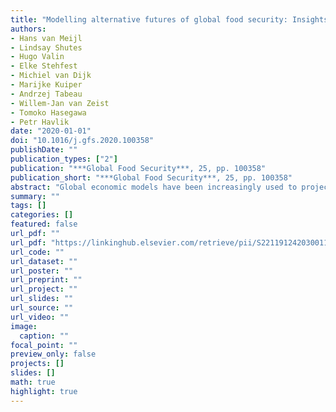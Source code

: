 ```yaml
---
title: "Modelling alternative futures of global food security: Insights from FOODSECURE"
authors: 
- Hans van Meijl
- Lindsay Shutes
- Hugo Valin
- Elke Stehfest
- Michiel van Dijk
- Marijke Kuiper
- Andrzej Tabeau
- Willem-Jan van Zeist
- Tomoko Hasegawa
- Petr Havlik
date: "2020-01-01"
doi: "10.1016/j.gfs.2020.100358"
publishDate: ""
publication_types: ["2"]
publication: "***Global Food Security***, 25, pp. 100358"
publication_short: "***Global Food Security***, 25, pp. 100358"
abstract: "Global economic models have been increasingly used to project food and agricultural developments for long term-time horizons, but food security aspects have often been limited to food availability projections. In this paper, we propose a broader framework to explore the future of food and nutrition security with a focus on food availability, food access, and a reasonable proxy for food utilisation. This framework is applied to a new set of stakeholder-designed scenarios of alternative future worlds that were developed for the FOODSECURE project and are structured around the two dimensions of inequality and sustainability. The framework is tested with two global models, MAGNET-IMAGE and GLOBIOM, and illustrated through an assessment of the possible trade-offs between food and nutrition security and sustainability in each of the worlds. Our results indicate that more equal worlds improve food security over a wider range of food security indicators and neglecting the sustainability dimension might revert food security gains over time. This paper concludes that there is a need for model-based scenario analysis to assess the complex and multi-dimensional characteristics of global food security."
summary: ""
tags: []
categories: []
featured: false
url_pdf: ""
url_pdf: "https://linkinghub.elsevier.com/retrieve/pii/S2211912420300110"
url_code: ""
url_dataset: ""
url_poster: ""
url_preprint: ""
url_project: ""
url_slides: ""
url_source: ""
url_video: ""
image: 
  caption: ""
focal_point: ""
preview_only: false
projects: []
slides: []
math: true
highlight: true
---
```

